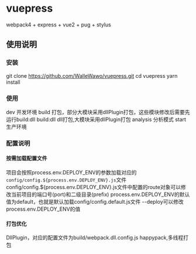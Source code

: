 # vuepress
webpack4 + express + vue2 + pug + stylus

## 使用说明
### 安装
git clone https://github.com/WalleWawo/vuepress.git
cd vuepress
yarn install

### 使用
dev 开发环境
build 打包，部分大模块采用dllPlugin打包，这些模块修改后需要先运行build:dll
build:dll dll打包,大模块采用dllPlugin打包
analysis 分析模式
start 生产环境

### 配置说明
#### 按需加载配置文件
项目会按照process.env.DEPLOY_ENV的参数加载对应的`config/config.${process.env.DEPLOY_ENV}.js`文件
config/config.${process.env.DEPLOY_ENV}.js文件中配置的route对象可以修改当前项目的端口号(port)和二级目录(prefix)
process.env.DEPLOY_ENV的默认值为default，也就是默认加载config/config.default.js文件
--deploy可以修改process.env.DEPLOY_ENV的值

#### 打包优化
DllPlugin，对应的配置文件为build/webpack.dll.config.js
happypack,多线程打包
